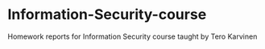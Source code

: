 # Information-Security-course
Homework reports for Information Security course taught by Tero Karvinen
